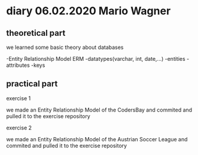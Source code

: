 # diary 06.02.2020 Mario Wagner
 
## theoretical part 

we learned some basic theory about databases 

-Entity Relationship Model ERM
-datatypes(varchar, int, date,...)
-entities
-attributes
-keys

## practical part

exercise 1

we made an Entity Relationship Model of the CodersBay and commited and pulled it to the exercise repository

exercise 2

we made an Entity Relationship Model of the
Austrian Soccer League and commited and pulled it to the exercise repository
